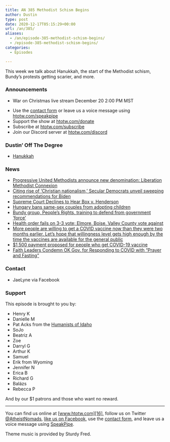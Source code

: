 ```yaml
---
title: AN 385 Methodist Schism Begins
author: Dustin
type: post
date: 2020-12-17T05:15:29+00:00
url: /an/385/
aliases:
  - /an/episode-385-methodist-schism-begins/
  - /episode-385-methodist-schism-begins/
categories:
  - Episodes

---
```

<div id="buzzsprout-player-10552724"></div><script src="https://www.buzzsprout.com/1983601/10552724-385-methodist-schism-begins.js?container_id=buzzsprout-player-10552724&player=small" type="text/javascript" charset="utf-8"></script>

This week we talk about Hanukkah, the start of the Methodist schism, Bundy&#8217;s protests getting scarier, and more.

### Announcements

  * War on Christmas live stream December 20 2:00 PM MST

<!--more-->

 * Use the [contact form](https://htotw.com/contact) or leave us a voice message using [htotw.com/speakpipe][1]
 * Support the show at [htotw.com/donate][2]
 * Subscribe at [htotw.com/subscribe][3]
 * Join our Discord server at [htotw.com/discord][4]

### Dustin&#8217; Off The Degree

  *  [Hanukkah][5]

### News

  *  [Progressive United Methodists announce new denomination: Liberation Methodist Connexion][6]
  *  [Citing rise of &#8216;Christian nationalism,&#8217; Secular Democrats unveil sweeping recommendations for Biden][7]
  *  [Supreme Court Declines to Hear Box v. Henderson][8]
  *  [Hungary bans same-sex couples from adopting children][9]
  *  [Bundy group, People&#8217;s Rights, training to defend from government &#8216;force&#8217;][10]
  *  [Health order fails on 3-3 vote; Elmore, Boise, Valley County vote against][11]
  *  [More people are willing to get a COVID vaccine now than they were two months earlier. Let&#8217;s hope that willingness level gets high enough by the time the vaccines are available for the general public][12]
  *  [$1,500 payment proposed for people who get COVID-19 vaccine][13]
  *  [Faith Leaders Condemn OK Gov. for Responding to COVID with &#8220;Prayer and Fasting&#8221;][14]

### Contact

  * JaeLyne via Facebook

### Support

This episode is brought to you by:

  * Henry K
  * Danielle M
  * Pat Acks from the [Humanists of Idaho][15]
  * SoJo
  * Beatriz A
  * Zoe
  * Darryl G
  * Arthur K
  * Samuel
  * Erik from Wyoming
  * Jennifer N
  * Erica B
  * Richard G
  * Balázs
  * Rebecca P

And by our $1 patrons and those who want no reward.

* * *

You can find us online at [www.htotw.com][16], follow us on Twitter [@AtheistNomads][17], [like us on Facebook][18], use the [contact form](https://htotw.com/contact), and leave us a voice message using [SpeakPipe][1].

Theme music is provided by Sturdy Fred.

 [1]: https://htotw.com/speakpipe
 [2]: https://htotw.com/donate
 [3]: https://htotw.com/subscribe
 [4]: https://htotw.com/discord
 [5]: https://www.notion.so/Hanukkah-Wikipedia-e5c6b64fc8e343aa9f608eccc2e7d255
 [6]: https://www.notion.so/Progressive-United-Methodists-announce-new-denomination-Liberation-Methodist-Connexion-d3b5c1a902c24a6ba465da9cd9046aed
 [7]: https://www.notion.so/Citing-rise-of-Christian-nationalism-Secular-Democrats-unveil-sweeping-recommendations-for-Biden-86e602f988934cd38dff2fafd30ff77b
 [8]: https://www.notion.so/Supreme-Court-Declines-to-Hear-Box-v-Henderson-25486ca5e6e742da9480ec2117d01c22
 [9]: https://www.notion.so/Hungary-bans-same-sex-couples-from-adopting-children-81d4f5aa5a0c4c46bf29acb3134925f3
 [10]: https://www.notion.so/Bundy-group-People-s-Rights-training-to-defend-from-government-force-9c923e68347a410cabbbe101bf356b87
 [11]: https://www.notion.so/Health-order-fails-on-3-3-vote-Elmore-Boise-Valley-County-vote-against-3426dc7753184cea811ca9b9e3f1899e
 [12]: https://www.notion.so/More-people-are-willing-to-get-a-COVID-vaccine-now-than-they-were-two-months-earlier-Let-s-hope-tha-1611444decab410c954cc6079fee224c
 [13]: https://www.notion.so/1-500-payment-proposed-for-people-who-get-COVID-19-vaccine-8af769607c634370ac5b458377efea63
 [14]: https://www.notion.so/Faith-Leaders-Condemn-OK-Gov-for-Responding-to-COVID-with-Prayer-and-Fasting-2b1a7622675e44d9ac9955deedb44b3d
 [15]: https://www.humanistsofidaho.org/
 [16]: https://www.htotw.com/
 [17]: https://htotw.com/twitter
 [18]: https://htotw.com/facebook